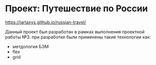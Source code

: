# Проект: Путешествие по России

https://jarlaxys.github.io/russian-travel/

Данный проект был разработан в рамках выполнения проектной работы №3.
при разработке были применены такие технологии как:
* метдология БЭМ
* flex
* grid

